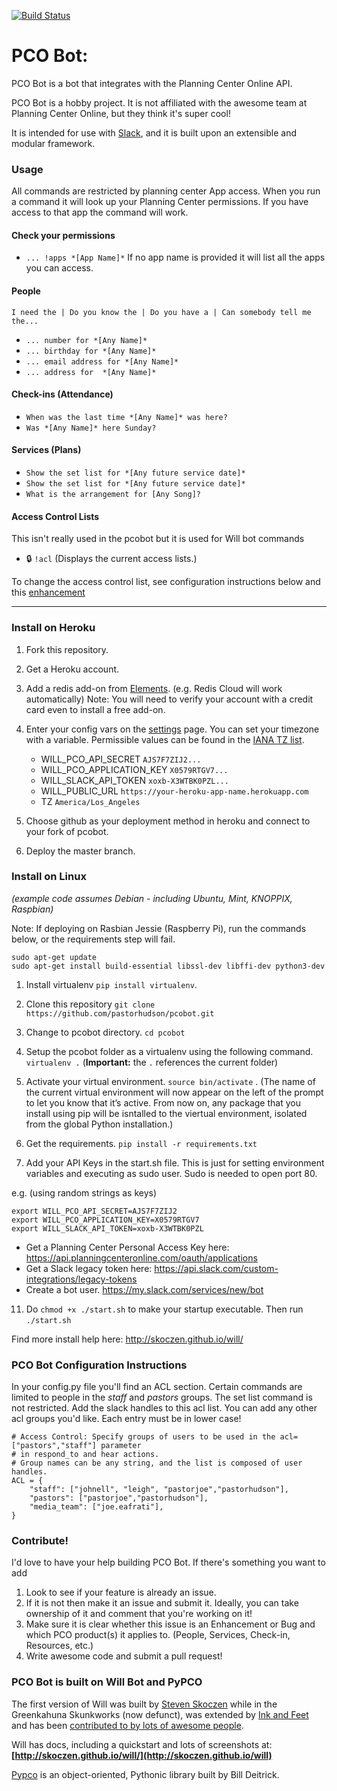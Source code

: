 [![Build Status](https://travis-ci.org/pastorhudson/pcobot.svg?branch=master)](https://travis-ci.org/pastorhudson/pcobot)
# PCO Bot:
PCO Bot is a bot that integrates with the Planning Center Online API.

PCO Bot is a hobby project. It is not affiliated with the awesome team at Planning Center Online, 
but they think it's super cool!

It is intended for use with [Slack](https://slack.com/), and it is built upon an extensible and modular framework.

### Usage

All commands are restricted by planning center App access. 
When you run a command it will look up your Planning Center permissions. 
If you have access to that app the command will work.

#### Check your permissions
*  ```... !apps *[App Name]*```
If no app name is provided it will list all the apps you can access. 


#### People

```I need the | Do you know the | Do you have a | Can somebody tell me the...```

*  ```... number for *[Any Name]*```   
*  ```... birthday for *[Any Name]*```
*  ```... email address for *[Any Name]*```
*  ```... address for  *[Any Name]*```

#### Check-ins (Attendance)
* ```When was the last time *[Any Name]* was here?```
* ```Was *[Any Name]* here Sunday?```

#### Services (Plans)
* ```Show the set list for *[Any future service date]*```
* ```Show the set list for *[Any future service date]*```
* ```What is the arrangement for [Any Song]?```

#### Access Control Lists
This isn't really used in the pcobot but it is used for Will bot commands
* :lock: ```!acl``` (Displays the current access lists.)

To change the access control list, see configuration instructions below and this [enhancement](https://github.com/pastorhudson/pcobot/issues/17)

----------------------------------
### Install on Heroku

1. Fork this repository.
2. Get a Heroku account.
3. Add a redis add-on from [Elements](https://elements.heroku.com/addons). (e.g. Redis Cloud will work automatically) Note: You will need to verify your account with a credit card even to install a free add-on.
4. Enter your config vars on the [settings](https://dashboard.heroku.com/apps/your_app/settings) page. You can set your timezone with a variable. Permissible values can be found in the [IANA TZ list](https://en.wikipedia.org/wiki/List_of_tz_database_time_zones).

 	* WILL_PCO_API_SECRET		```AJS7F7ZIJ2...```
 	* WILL_PCO_APPLICATION_KEY	```X0579RTGV7...```
 	* WILL_SLACK_API_TOKEN		```xoxb-X3WTBK0PZL...```
	* WILL_PUBLIC_URL 		```https://your-heroku-app-name.herokuapp.com```
	* TZ    			```America/Los_Angeles```
		
5. Choose github as your deployment method in heroku and connect to your fork of pcobot.
6. Deploy the master branch.

### Install on Linux 
*(example code assumes Debian - including Ubuntu, Mint, KNOPPIX, Raspbian)*

Note: If deploying on Rasbian Jessie (Raspberry Pi), run the commands below, or the requirements step will fail. 
```
sudo apt-get update
sudo apt-get install build-essential libssl-dev libffi-dev python3-dev
```

1. Install virtualenv ```pip install virtualenv```.
3. Clone this repository
 ```git clone https://github.com/pastorhudson/pcobot.git```
4. Change to pcobot directory. ```cd pcobot```
5. Setup the pcobot folder as a virtualenv using the following command. ```virtualenv .```  (**Important:** the `.` references the current folder)
6. Activate your virtual environment. ```source bin/activate``` . (The name of the current virtual environment will now appear on the left of the prompt to let you know that it’s active. From now on, any package that you install using pip will be isntalled to the viertual environment, isolated from the global Python installation.)
7. Get the requirements. ```pip install -r requirements.txt``` 

10. Add your API Keys in the start.sh file. This is just for setting environment
variables and executing as sudo user. Sudo is needed to open port 80.

e.g. (using random strings as keys)
```
export WILL_PCO_API_SECRET=AJS7F7ZIJ2
export WILL_PCO_APPLICATION_KEY=X0579RTGV7
export WILL_SLACK_API_TOKEN=xoxb-X3WTBK0PZL
```
  * Get a Planning Center Personal Access Key here: https://api.planningcenteronline.com/oauth/applications
  * Get a Slack legacy token here: https://api.slack.com/custom-integrations/legacy-tokens
  * Create a bot user. https://my.slack.com/services/new/bot
	
11. Do ```chmod +x ./start.sh``` to make your startup executable.
Then run ```./start.sh```

Find more install help here:
http://skoczen.github.io/will/

### PCO Bot Configuration Instructions

In your config.py file you'll find an ACL section. Certain commands are limited to people in the *staff* and *pastors* groups.
The set list command is not restricted. Add the slack handles to this acl list. You can add any other 
acl groups you'd like. Each entry must be in lower case!
```
# Access Control: Specify groups of users to be used in the acl=["pastors","staff"] parameter
# in respond_to and hear actions.
# Group names can be any string, and the list is composed of user handles.
ACL = {
    "staff": ["johnell", "leigh", "pastorjoe","pastorhudson"],
    "pastors": ["pastorjoe","pastorhudson"],
	"media_team": ["joe.eafrati"],
}
```

### Contribute!
I'd love to have your help building PCO Bot. 
If there's something you want to add 
1. Look to see if your feature is already an issue.
2. If it is not then make it an issue and submit it. Ideally, you can take ownership of it and comment that you're working on it!
3. Make sure it is clear whether this issue is an Enhancement or Bug and which PCO product(s) it applies to. (People, Services, Check-in, Resources, etc.)
4. Write awesome code and submit a pull request!


### PCO Bot is built on Will Bot and PyPCO

The first version of Will was built by [Steven Skoczen](http://stevenskoczen.com) while in the Greenkahuna Skunkworks (now defunct), was extended by [Ink and Feet](https://inkandfeet.com) and has been [contributed to by lots of awesome people](http://skoczen.github.io/will/improve/#the-shoulders-of-giants).

Will has docs, including a quickstart and lots of screenshots at:
**[http://skoczen.github.io/will/](http://skoczen.github.io/will)** 


[Pypco](https://github.com/billdeitrick/pypco) is an object-oriented, Pythonic library built by Bill Deitrick.
